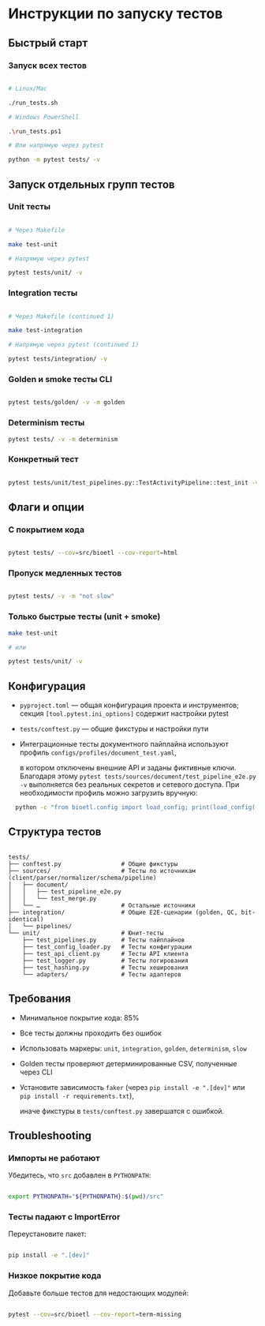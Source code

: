 # Инструкции по запуску тестов

## Быстрый старт

### Запуск всех тестов

```bash

# Linux/Mac

./run_tests.sh

# Windows PowerShell

.\run_tests.ps1

# Или напрямую через pytest

python -m pytest tests/ -v

```

## Запуск отдельных групп тестов

### Unit тесты

```bash

# Через Makefile

make test-unit

# Напрямую через pytest

pytest tests/unit/ -v

```

### Integration тесты

```bash

# Через Makefile (continued 1)

make test-integration

# Напрямую через pytest (continued 1)

pytest tests/integration/ -v

```

### Golden и smoke тесты CLI

```bash

pytest tests/golden/ -v -m golden

```

### Determinism тесты

```bash
pytest tests/ -v -m determinism
```

### Конкретный тест

```bash

pytest tests/unit/test_pipelines.py::TestActivityPipeline::test_init -v

```

## Флаги и опции

### С покрытием кода

```bash

pytest tests/ --cov=src/bioetl --cov-report=html

```

### Пропуск медленных тестов

```bash

pytest tests/ -v -m "not slow"

```

### Только быстрые тесты (unit + smoke)

```bash
make test-unit

# или

pytest tests/unit/ -v

```

## Конфигурация

- `pyproject.toml` — общая конфигурация проекта и инструментов; секция `[tool.pytest.ini_options]` содержит настройки pytest
- `tests/conftest.py` — общие фикстуры и настройки пути
- Интеграционные тесты документного пайплайна используют профиль `configs/profiles/document_test.yaml`,

  в котором отключены внешние API и заданы фиктивные ключи. Благодаря этому `pytest tests/sources/document/test_pipeline_e2e.py -v`
  выполняется без реальных секретов и сетевого доступа. При необходимости профиль можно загрузить вручную:

```bash
  python -c "from bioetl.config import load_config; print(load_config('configs/profiles/document_test.yaml'))"

  ```

## Структура тестов

```text

tests/
├── conftest.py                 # Общие фикстуры
├── sources/                    # Тесты по источникам (client/parser/normalizer/schema/pipeline)
│   ├── document/
│   │   ├── test_pipeline_e2e.py
│   │   └── test_merge.py
│   └── …                       # Остальные источники
├── integration/                # Общие E2E-сценарии (golden, QC, bit-identical)
│   └── pipelines/
└── unit/                       # Юнит-тесты
    ├── test_pipelines.py       # Тесты пайплайнов
    ├── test_config_loader.py   # Тесты конфигурации
    ├── test_api_client.py      # Тесты API клиента
    ├── test_logger.py          # Тесты логирования
    ├── test_hashing.py         # Тесты хеширования
    └── adapters/               # Тесты адаптеров

```

## Требования

- Минимальное покрытие кода: 85%
- Все тесты должны проходить без ошибок
- Использовать маркеры: `unit`, `integration`, `golden`, `determinism`, `slow`
- Golden тесты проверяют детерминированные CSV, полученные через CLI
- Установите зависимость `faker` (через `pip install -e ".[dev]"` или `pip install -r requirements.txt`),

  иначе фикстуры в `tests/conftest.py` завершатся с ошибкой.

## Troubleshooting

### Импорты не работают

Убедитесь, что `src` добавлен в `PYTHONPATH`:

```bash

export PYTHONPATH="${PYTHONPATH}:$(pwd)/src"

```

### Тесты падают с ImportError

Переустановите пакет:

```bash

pip install -e ".[dev]"

```

### Низкое покрытие кода

Добавьте больше тестов для недостающих модулей:

```bash

pytest --cov=src/bioetl --cov-report=term-missing

```
